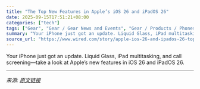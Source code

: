```yaml
---
title: "The Top New Features in Apple’s iOS 26 and iPadOS 26"
date: 2025-09-15T17:51:21+08:00
categories: ["tech"]
tags: ["Gear", "Gear / Gear News and Events", "Gear / Products / Phones", "Gear / Products / Apps", "Shopping", "apple", "ios", "WWDC", "phones", "smartphones", "iPhone", "ipads", "tablets", "Apple Update"]
summary: "Your iPhone just got an update. Liquid Glass, iPad multitasking, and call screening—take a look at Apple’s new features in iOS 26 and iPadOS 26."
source_url: "https://www.wired.com/story/apple-ios-26-and-ipados-26-top-new-features/"
---
```


Your iPhone just got an update. Liquid Glass, iPad multitasking, and call screening—take a look at Apple’s new features in iOS 26 and iPadOS 26.

---

*来源: [原文链接](https://www.wired.com/story/apple-ios-26-and-ipados-26-top-new-features/)*
